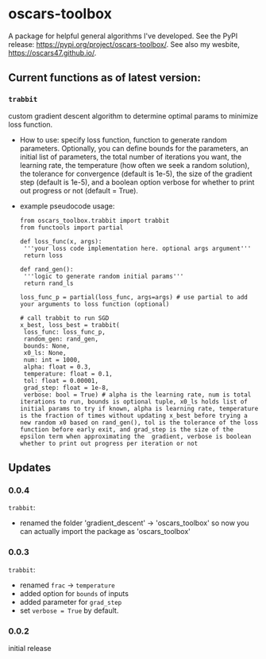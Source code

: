 # oscars-toolbox
A package for helpful general algorithms I've developed. See the PyPI release: https://pypi.org/project/oscars-toolbox/. See also my wesbite, https://oscars47.github.io/.

## Current functions as of latest version:
 ### ```trabbit``` 
 custom gradient descent algorithm to determine optimal params to minimize loss function.
* How to use: specify loss function, function to generate random parameters. Optionally, you can define bounds for the parameters, an initial list of parameters, the total number of iterations you want, the learning rate, the temperature (how often we seek a random solution), the tolerance for convergence (default is 1e-5), the size of the gradient step (default is 1e-5), and a boolean option verbose for whether to print out progress or not (default = True).
 - example pseudocode usage:
   ```
   from oscars_toolbox.trabbit import trabbit
   from functools import partial

   def loss_func(x, args):
    '''your loss code implementation here. optional args argument'''
    return loss

   def rand_gen():
    '''logic to generate random initial params'''
    return rand_ls

   loss_func_p = partial(loss_func, args=args) # use partial to add your arguments to loss function (optional)

   # call trabbit to run SGD
   x_best, loss_best = trabbit(
    loss_func: loss_func_p,
    random_gen: rand_gen,
    bounds: None,
    x0_ls: None,
    num: int = 1000, 
    alpha: float = 0.3,
    temperature: float = 0.1,
    tol: float = 0.00001,
    grad_step: float = 1e-8,
    verbose: bool = True) # alpha is the learning rate, num is total iterations to run, bounds is optional tuple, x0_ls holds list of initial params to try if known, alpha is learning rate, temperature is the fraction of times without updating x_best before trying a new random x0 based on rand_gen(), tol is the tolerance of the loss function before early exit, and grad_step is the size of the epsilon term when approximating the  gradient, verbose is boolean whether to print out progress per iteration or not
   ```

## Updates
### 0.0.4
```trabbit```: 
* renamed the folder 'gradient_descent' -> 'oscars_toolbox' so now you can actually import the package as 'oscars_toolbox'

### 0.0.3
```trabbit```: 
* renamed ```frac``` -> ```temperature```
* added option for ```bounds``` of inputs
* added parameter for ```grad_step```
* set ```verbose = True``` by default.

### 0.0.2
initial release

